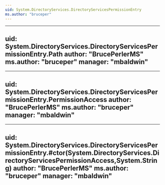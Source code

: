 ```yaml
---
uid: System.DirectoryServices.DirectoryServicesPermissionEntry
ms.author: "bruceper"
---
```


---
uid: System.DirectoryServices.DirectoryServicesPermissionEntry.Path
author: "BrucePerlerMS"
ms.author: "bruceper"
manager: "mbaldwin"
---

---
uid: System.DirectoryServices.DirectoryServicesPermissionEntry.PermissionAccess
author: "BrucePerlerMS"
ms.author: "bruceper"
manager: "mbaldwin"
---

---
uid: System.DirectoryServices.DirectoryServicesPermissionEntry.#ctor(System.DirectoryServices.DirectoryServicesPermissionAccess,System.String)
author: "BrucePerlerMS"
ms.author: "bruceper"
manager: "mbaldwin"
---
